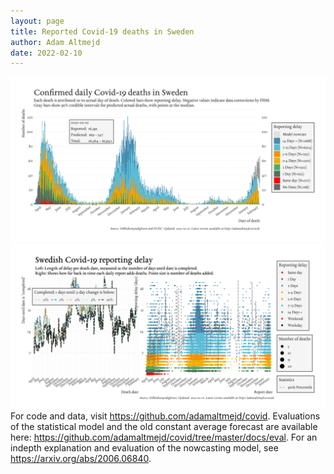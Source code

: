 ```yaml
---
layout: page
title: Reported Covid-19 deaths in Sweden
author: Adam Altmejd
date: 2022-02-10
---
```


![Graph of Swedish Covid-19 deaths with reporting delay.](deaths_lag_sweden_2022-02-10.png "Swedish Covid-19 deaths.")
![Graph of Swedish Covid-19 reporting delay in daily deaths.](lag_trend_sweden_2022-02-10.png "Trend in Swedish Covid-19 mortality reporting delay.")
For code and data, visit <https://github.com/adamaltmejd/covid>.
Evaluations of the statistical model and the old constant average forecast are available here: <https://github.com/adamaltmejd/covid/tree/master/docs/eval>.
For an indepth explanation and evaluation of the nowcasting model, see <https://arxiv.org/abs/2006.06840>.
